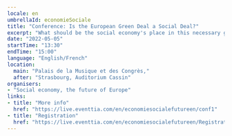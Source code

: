 ```yaml
---
locale: en
umbrellaId: economieSociale
title: "Conference: Is the European Green Deal a Social Deal?"
excerpt: "What should be the social economy's place in this necessary green transition of the economy? Could it be a solution for rebuilding public confidence in the ability of the economy to undergo change?"
date: "2022-05-05"
startTime: "13:30"
endTime: "15:00"
language: "English/French"
location:
  main: "Palais de la Musique et des Congrès,"
  after: "Strasbourg, Auditorium Cassin"
organisers:
- "Social economy, the future of Europe"
links:
- title: "More info"
  href: "https://live.eventtia.com/en/economiesocialefutureen/conf1"
- title: "Registration"
  href: "https://live.eventtia.com/en/economiesocialefutureen/Registration"
---
```

